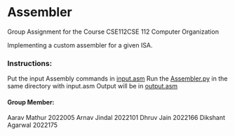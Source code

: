 # Assembler
Group Assignment for the Course CSE112CSE 112 Computer Organization

Implementing a custom assembler for a given ISA.


### Instructions:
Put the input Assembly commands in [input.asm](/input.asm)
Run the [Assembler.py](/assembler.py) in the same directory with input.asm
Output will be in [output.asm](/output.txt) 






#### Group Member:
Aarav Mathur 2022005
Arnav Jindal 2022101
Dhruv Jain 2022166
Dikshant Agarwal 2022175
